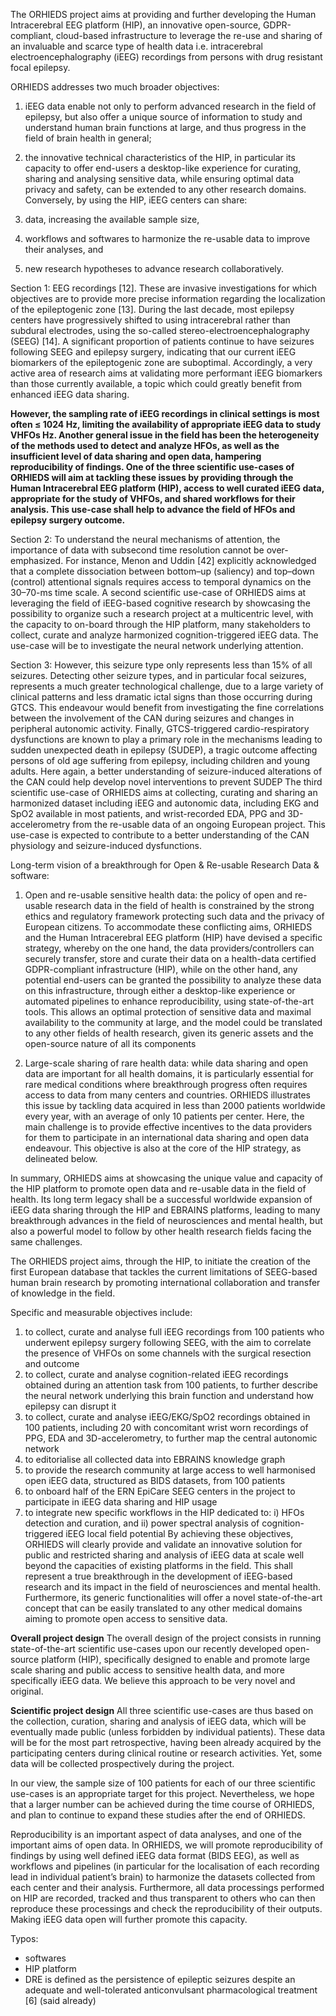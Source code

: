 The ORHIEDS project aims at providing and further developing the Human Intracerebral EEG platform (HIP), an innovative open-source, GDPR-compliant, cloud-based infrastructure to leverage the re-use and sharing of an invaluable and scarce type of health data i.e. intracerebral electroencephalography (iEEG) recordings from persons with drug resistant focal epilepsy. 

ORHIEDS addresses two much broader objectives:

1) iEEG data enable not only to perform advanced research in the field of epilepsy, but also offer a unique source of information to study and understand human brain functions at large, and thus progress in the field of brain health in general; 

2) the innovative technical characteristics of the HIP, in particular its capacity to offer end-users a desktop-like experience for curating, sharing and analysing sensitive data, while ensuring optimal data privacy and safety, can be extended to any other research domains.
Conversely, by using the HIP, iEEG centers can share: 
1) data, increasing the available sample size, 
2) workflows and softwares to harmonize the re-usable data to improve their analyses, and 
3) new research hypotheses to advance research collaboratively.

Section 1: 
EEG recordings [12]. These are invasive investigations for which objectives are to provide more precise information regarding the localization of the epileptogenic zone [13]. 
During the last decade, most epilepsy centers have progressively shifted to using intracerebral rather than subdural electrodes, using the so-called stereo-electroencephalography (SEEG) [14]. 
A significant proportion of patients continue to have seizures following SEEG and epilepsy surgery, indicating that our current iEEG biomarkers of the epileptogenic zone are suboptimal. Accordingly, a very active area of research aims at validating more performant iEEG biomarkers than those currently available, a topic which could greatly benefit from enhanced iEEG data sharing.

**However, the sampling rate of iEEG recordings in clinical settings is most often ≤ 1024 Hz, limiting the availability of appropriate iEEG data to study VHFOs Hz. Another general issue in the field has been the heterogeneity of the methods used to detect and analyze HFOs, as well as the insufficient level of data sharing and open data, hampering reproducibility of findings.
One of the three scientific use-cases of ORHIEDS will aim at tackling these issues by providing through the Human Intracerebral EEG platform (HIP), access to well curated iEEG data, appropriate for the study of VHFOs, and shared workflows for their analysis. This use-case shall help to advance the field of HFOs and epilepsy surgery outcome.**

Section 2:
To understand the neural mechanisms of attention, the importance of data with subsecond time resolution cannot be over-emphasized. For instance, Menon and Uddin [42] explicitly acknowledged that a complete dissociation between bottom–up (saliency) and top–down (control) attentional signals requires access to temporal dynamics on the 30–70-ms time scale. A second scientific use-case of ORHIEDS aims at leveraging the field of iEEG-based cognitive research by showcasing the
possibility to organize such a research project at a multicentric level, with the capacity to on-board through the HIP platform, many stakeholders to collect, curate and analyze harmonized cognition-triggered iEEG data. The use-case will be to investigate the neural network underlying attention. 


Section 3:
However, this seizure type only represents less than 15% of all
seizures. Detecting other seizure types, and in particular focal seizures, represents a much
greater technological challenge, due to a large variety of clinical patterns and less dramatic
ictal signs than those occurring during GTCS. This endeavour would benefit from investigating
the fine correlations between the involvement of the CAN during seizures and changes in
peripheral autonomic activity. Finally, GTCS-triggered cardio-respiratory dysfunctions are
known to play a primary role in the mechanisms leading to sudden unexpected death in
epilepsy (SUDEP), a tragic outcome affecting persons of old age suffering from epilepsy,
including children and young adults. Here again, a better understanding of seizure-induced
alterations of the CAN could help develop novel interventions to prevent SUDEP
The third scientific use-case of ORHIEDS aims at collecting, curating and sharing an harmonized
dataset including iEEG and autonomic data, including EKG and SpO2 available in most patients, and wrist-recorded EDA, PPG and 3D-accelerometry from the re-usable data of an ongoing European project. This use-case is expected to contribute to a better understanding of the CAN physiology and seizure-induced dysfunctions.


Long-term vision of a breakthrough for Open & Re-usable Research Data & software: 
1) Open and re-usable sensitive health data: the policy of open and re-usable research data in the field of health is constrained by the strong ethics and regulatory framework protecting such data and the privacy of European citizens. To accommodate these conflicting aims, ORHIEDS and the Human Intracerebral EEG platform (HIP) have devised a specific strategy, whereby on the one hand, the data providers/controllers can securely transfer, store and curate their data on a health-data certified GDPR-compliant infrastructure (HIP), while on the other hand, any potential end-users can be granted the possibility to analyze these data on this infrastructure, through either a desktop-like experience or automated pipelines to enhance reproducibility, using state-of-the-art tools. This allows an optimal protection of sensitive data and maximal availability to the community at large, and the model could be translated to any other fields of health research, given its generic assets and the open-source nature of all its components

2) Large-scale sharing of rare health data: while data sharing and open data are important for all health domains, it is particularly essential for rare medical conditions where breakthrough progress often requires access to data from many centers and countries. ORHIEDS illustrates this issue by tackling data acquired in less than 2000 patients worldwide every year, with an average of only 10 patients per center. Here, the main challenge is to provide effective incentives to the data providers for them to participate in an international data sharing and open data endeavour. This objective is also at the core of the HIP strategy, as delineated below.

In summary, ORHIEDS aims at showcasing the unique value and capacity of the HIP platform to promote open data and re-usable data in the field of health. Its long term legacy shall be a successful worldwide expansion of iEEG data sharing through the HIP and EBRAINS platforms, leading to many breakthrough advances in the field of neurosciences and mental health, but also a powerful model to follow by other health research fields facing the same challenges.

The ORHIEDS project aims, through the HIP, to initiate the creation of the first European
database that tackles the current limitations of SEEG-based human brain research by
promoting international collaboration and transfer of knowledge in the field.

Specific and measurable objectives include:
1) to collect, curate and analyse full iEEG recordings from 100 patients who underwent epilepsy surgery following SEEG, with the aim to correlate the presence of VHFOs on some channels with the surgical resection and outcome 
2) to collect, curate and analyse cognition-related iEEG recordings obtained during an attention task from 100 patients, to further describe the neural network underlying this brain function and understand how epilepsy can disrupt it
3) to collect, curate and analyse iEEG/EKG/SpO2 recordings obtained in 100 patients, including 20 with concomitant wrist worn recordings of PPG, EDA and 3D-accelerometry, to further map the central autonomic network 
4) to editorialise all collected data into EBRAINS knowledge graph
5) to provide the research community at large access to well harmonised open iEEG data, structured as BIDS datasets, from 100 patients 
6) to onboard half of the ERN EpiCare SEEG centers in the project to participate in iEEG data sharing and HIP usage
7) to integrate new specific workflows in the HIP dedicated to: i) HFOs detection and curation, and ii) power spectral analysis of cognition-triggered iEEG local field potential
By achieving these objectives, ORHIEDS will clearly provide and validate an innovative solution for public and restricted sharing and analysis of iEEG data at scale well beyond the capacities of existing platforms in the field. This shall represent a true breakthrough in the development of iEEG-based research and its impact in the field of neurosciences and mental health. Furthermore, its generic functionalities will offer a novel state-of-the-art concept that can be easily translated to any other medical domains aiming to promote open access to sensitive data.

**Overall project design** 
The overall design of the project consists in running state-of-the-art scientific use-cases upon 
our recently developed open-source platform (HIP), specifically designed to enable and 
promote large scale sharing and public access to sensitive health data, and more specifically 
iEEG data. We believe this approach to be very novel and original.

**Scientific project design**
All three scientific use-cases are thus based on the collection, curation, sharing and analysis of iEEG data, which will be eventually made public (unless forbidden by individual patients). These data will be for the most part retrospective, having been already acquired by the participating centers during clinical routine or research activities. Yet, some data will be collected prospectively during the project.

In our view, the sample size of 100 patients for each of our three scientific use-cases is an appropriate target for this project. Nevertheless, we hope that a larger number can be achieved during the time course of ORHIEDS, and plan to continue to expand these studies after the end of ORHIEDS.

Reproducibility is an important aspect of data analyses, and one of the important aims of open data. In ORHIEDS, we will promote reproducibility of findings by using well defined iEEG data format (BIDS EEG), as well as workflows and pipelines (in particular for the localisation of each recording lead in individual patient’s brain) to harmonize the datasets collected from each center and their analysis. Furthermore, all data processings performed on HIP are recorded, tracked and thus transparent to others who can then reproduce these processings and check the reproducibility of their outputs. Making iEEG data open will further promote this capacity.


Typos: 
 - softwares
 - HIP platform
 - DRE is defined as the persistence of epileptic seizures despite an adequate and well-tolerated anticonvulsant pharmacological treatment [6] (said already)